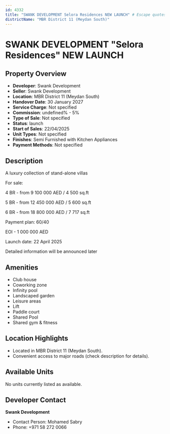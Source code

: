 ```yaml
---
id: 4332
title: "SWANK DEVELOPMENT Selora Residences NEW LAUNCH" # Escape quotes for YAML string
districtName: "MBR District 11 (Meydan South)"
---
```


# SWANK DEVELOPMENT "Selora Residences" NEW LAUNCH

## Property Overview
- **Developer**: Swank Development
- **Seller**: Swank Development
- **Location**: MBR District 11 (Meydan South)
- **Handover Date**: 30 January 2027
- **Service Charge**: Not specified
- **Commission**: undefined% - 5%
- **Type of Sale**: Not specified
- **Status**: launch
- **Start of Sales**: 22/04/2025
- **Unit Types**: Not specified
- **Finishes**: Semi Furnished with Kitchen Appliances
- **Payment Methods**: Not specified

## Description
A luxury collection of stand-alone villas 



For sale:

4 BR - from 9 100 000 AED / 4 500 sq.ft

5 BR - from 12 450 000 AED / 5 600 sq.ft

6 BR - from 18 800 000 AED / 7 717 sq.ft



Payment plan: 60/40



EOI - 1 000 000 AED



Launch date: 22 April 2025



Detailed information will be announced later

## Amenities
- Club house
- Coworking zone
- Infinity pool
- Landscaped garden
- Leisure areas
- Lift
- Paddle court
- Shared Pool
- Shared gym & fitness

## Location Highlights
- Located in MBR District 11 (Meydan South).
- Convenient access to major roads (check description for details).

## Available Units
No units currently listed as available.

## Developer Contact
**Swank Development**
- Contact Person: Mohamed Sabry
- Phone: +971 58 272 0066
